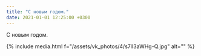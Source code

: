 ```yaml
---
title: "С новым годом."
date: 2021-01-01 12:25:00 +0300
---
```


С новым годом.

{% include media.html f="/assets/vk_photos/4/s7lI3aWHg-Q.jpg" alt="" %}

